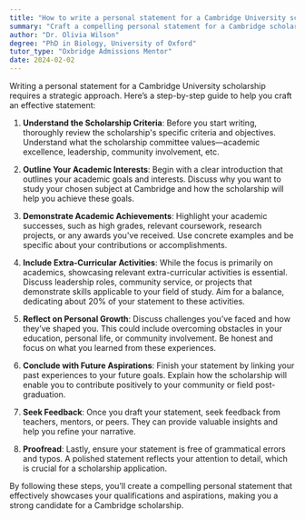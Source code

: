 ```yaml
---
title: "How to write a personal statement for a Cambridge University scholarship?"
summary: "Craft a compelling personal statement for a Cambridge scholarship by understanding criteria, showcasing achievements, and outlining future goals."
author: "Dr. Olivia Wilson"
degree: "PhD in Biology, University of Oxford"
tutor_type: "Oxbridge Admissions Mentor"
date: 2024-02-02
---
```


Writing a personal statement for a Cambridge University scholarship requires a strategic approach. Here’s a step-by-step guide to help you craft an effective statement:

1. **Understand the Scholarship Criteria**: Before you start writing, thoroughly review the scholarship's specific criteria and objectives. Understand what the scholarship committee values—academic excellence, leadership, community involvement, etc.

2. **Outline Your Academic Interests**: Begin with a clear introduction that outlines your academic goals and interests. Discuss why you want to study your chosen subject at Cambridge and how the scholarship will help you achieve these goals. 

3. **Demonstrate Academic Achievements**: Highlight your academic successes, such as high grades, relevant coursework, research projects, or any awards you've received. Use concrete examples and be specific about your contributions or accomplishments.

4. **Include Extra-Curricular Activities**: While the focus is primarily on academics, showcasing relevant extra-curricular activities is essential. Discuss leadership roles, community service, or projects that demonstrate skills applicable to your field of study. Aim for a balance, dedicating about 20% of your statement to these activities.

5. **Reflect on Personal Growth**: Discuss challenges you’ve faced and how they’ve shaped you. This could include overcoming obstacles in your education, personal life, or community involvement. Be honest and focus on what you learned from these experiences.

6. **Conclude with Future Aspirations**: Finish your statement by linking your past experiences to your future goals. Explain how the scholarship will enable you to contribute positively to your community or field post-graduation.

7. **Seek Feedback**: Once you draft your statement, seek feedback from teachers, mentors, or peers. They can provide valuable insights and help you refine your narrative.

8. **Proofread**: Lastly, ensure your statement is free of grammatical errors and typos. A polished statement reflects your attention to detail, which is crucial for a scholarship application.

By following these steps, you’ll create a compelling personal statement that effectively showcases your qualifications and aspirations, making you a strong candidate for a Cambridge scholarship.
    